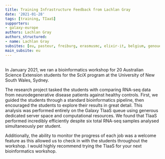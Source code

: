 ```yaml
---
title: Training Infrastructure Feedback from Lachlan Gray
date: '2021-01-28'
tags: [training, TIaaS]
supporters:
- galaxy-europe
authors: Lachlan Gray
authors_structured:
- name: Lachlan Gray
subsites: [eu, pasteur, freiburg, erasmusmc, elixir-it, belgium, genouest]
main_subsite: eu
---
```


<br>
In January 2021, we ran a bioinformatics workshop for 20 Australian Science Extension students for the SciX program at the University of New South Wales, Sydney. 

The research project tasked the students with comparing RNA-seq data from neurodegenerative disease patients against healthy controls.
First, we guided the students through a standard bioinformatics pipeline, then encouraged the students to explore their results in great detail.
This analysis was performed entirely on the Galaxy TIaaS queue using generous dedicated server space and computational resources.
We found that TIaaS performed incredibly efficiently despite six total RNA-seq samples analysed simultaneously per student. 
 
Additionally, the ability to monitor the progress of each job was a welcome feature as this allowed us to check
in with the students throughout the workshop. I would highly recommend trying the TIaaS for your next bioinformatics workshop.

